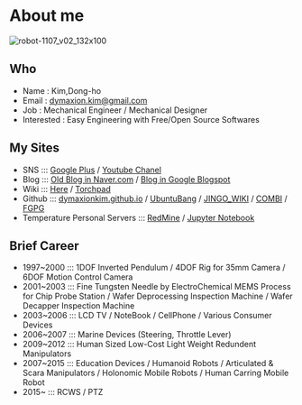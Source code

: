 # About me

![robot-1107_v02_132x100](https://cloud.githubusercontent.com/assets/12775748/11586629/cc78e47e-9ab7-11e5-8ed8-0a12610c0988.png)

## Who
* Name : Kim,Dong-ho
* Email : dymaxion.kim@gmail.com
* Job : Mechanical Engineer / Mechanical Designer
* Interested : Easy Engineering with Free/Open Source Softwares

## My Sites
* SNS ::: [Google Plus](https://plus.google.com/u/0/+DymaxionKim) / [Youtube Chanel](https://www.youtube.com/channel/UCFiY-7XHuvE6tNbF35qRcFA)
* Blog ::: [Old Blog in Naver.com](http://blog.naver.com/dymaxion) / [Blog in Google Blogspot](http://dymaxionkim.blogspot.kr/)
* Wiki ::: [Here](http://dymaxionkim.github.io) / [Torchpad](http://dymaxionkim.torchpad.com)
* Github ::: [dymaxionkim.github.io](https://github.com/dymaxionkim/dymaxionkim.github.io) / [UbuntuBang](https://github.com/dymaxionkim/UbuntuBang) / [JINGO_WIKI](https://github.com/dymaxionkim/JINGO_WIKI) / [COMBI](https://github.com/dymaxionkim/COMBI) / [FGPG](https://github.com/dymaxionkim/FGPG)
* Temperature Personal Servers ::: [RedMine](http://dymaxionkim.iptime.org:8000/redmine) / [Jupyter Notebook](http://dymaxionkim.iptime.org:9000)

## Brief Career
* 1997~2000 ::: 1DOF Inverted Pendulum / 4DOF Rig for 35mm Camera / 6DOF Motion Control Camera
* 2001~2003 ::: Fine Tungsten Needle by ElectroChemical MEMS Process for Chip Probe Station / Wafer Deprocessing Inspection Machine / Wafer Decapper Inspection Machine
* 2003~2006 ::: LCD TV / NoteBook / CellPhone / Various Consumer Devices
* 2006~2007 ::: Marine Devices (Steering, Throttle Lever)
* 2009~2012 ::: Human Sized Low-Cost Light Weight Redundent Manipulators
* 2007~2015 ::: Education Devices / Humanoid Robots / Articulated & Scara Manipulators / Holonomic Mobile Robots / Human Carring Mobile Robot
* 2015~ ::: RCWS / PTZ
